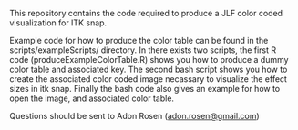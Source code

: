This repository contains the code required to produce a JLF color coded visualization for ITK snap.

Example code for how to produce the color table can be found in the scripts/exampleScripts/ directory.
In there exists two scripts, the first R code (produceExampleColorTable.R) shows you how to produce a dummy color table and associated key. 
The second bash script shows you how to create the associated color coded image necassary to visualize the effect sizes in itk snap. 
Finally the bash code also gives an example for how to open the image, and associated color table.

Questions should be sent to Adon Rosen (adon.rosen@gmail.com)
